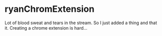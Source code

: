 # ryanChromExtension
Lot of blood sweat and tears in the stream. So I just added a thing and that it. Creating a chrome extension is hard...
